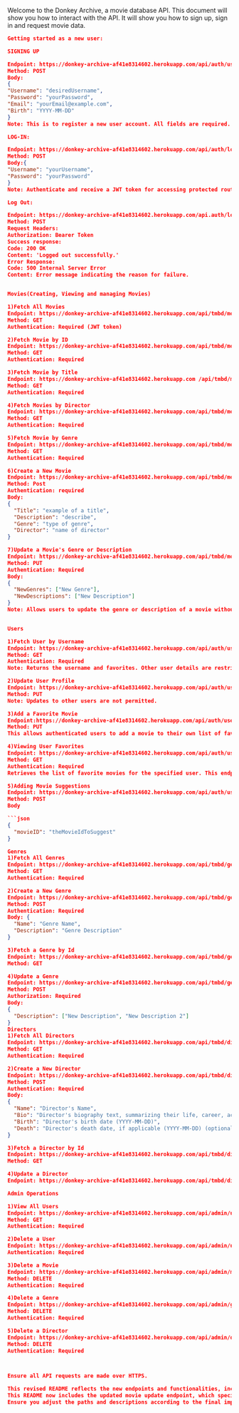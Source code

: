 Welcome to the Donkey Archive, a movie database API. This document will show you how to interact with the API. It will show you how to sign up, sign in and request movie data.

````json
Getting started as a new user:

SIGNING UP

Endpoint: https://donkey-archive-af41e8314602.herokuapp.com/api/auth/users
Method: POST
Body:
{
"Username": "desiredUsername",
"Password": "yourPassword",
"Email": "yourEmail@example.com",
"Birth": "YYYY-MM-DD"
}
Note: This is to register a new user account. All fields are required.

LOG-IN:

Endpoint: https://donkey-archive-af41e8314602.herokuapp.com/api/auth/login
Method: POST
Body:{
"Username": "yourUsername",
"Password": "yourPassword"
}
Note: Authenticate and receive a JWT token for accessing protected routes.

Log Out:

Endpoint: https://donkey-archive-af41e8314602.herokuapp.com/api.auth/logout
Method: POST
Request Headers:
Authorization: Bearer Token
Success response:
Code: 200 OK
Content: 'Logged out successfully.'
Error Response:
Code: 500 Internal Server Error
Content: Error message indicating the reason for failure.


Movies(Creating, Viewing and managing Movies)

1)Fetch All Movies
Endpoint: https://donkey-archive-af41e8314602.herokuapp.com/api/tmbd/movies
Method: GET
Authentication: Required (JWT token)

2)Fetch Movie by ID
Endpoint: https://donkey-archive-af41e8314602.herokuapp.com/api/tmbd/movies/:id
Method: GET
Authentication: Required

3)Fetch Movie by Title
Endpoint: https://donkey-archive-af41e8314602.herokuapp.com /api/tmbd/movies/title/:title
Method: GET
Authentication: Required

4)Fetch Movies by Director
Endpoint: https://donkey-archive-af41e8314602.herokuapp.com/api/tmbd/movies/director/:director
Method: GET
Authentication: Required

5)Fetch Movie by Genre
Endpoint: https://donkey-archive-af41e8314602.herokuapp.com/api/tmbd/movies/genre/:genre
Method: GET
Authentication: Required

6)Create a New Movie
Endpoint: https://donkey-archive-af41e8314602.herokuapp.com/api/tmbd/movies
Method: Post
Authentication: required
Body:
{
  "Title": "example of a title",
  "Description": "describe",
  "Genre": "type of genre",
  "Director": "name of director"
}

7)Update a Movie's Genre or Description
Endpoint: https://donkey-archive-af41e8314602.herokuapp.com/api/tmbd/movies/:id
Method: PUT
Authentication: Required
Body:
{
  "NewGenres": ["New Genre"],
  "NewDescriptions": ["New Description"]
}
Note: Allows users to update the genre or description of a movie without altering existing data.


Users

1)Fetch User by Username
Endpoint: https://donkey-archive-af41e8314602.herokuapp.com/api/auth/users/:username
Method: GET
Authentication: Required
Note: Returns the username and favorites. Other user details are restricted.

2)Update User Profile
Endpoint: https://donkey-archive-af41e8314602.herokuapp.com/api/auth/users/:username
Method: PUT
Note: Updates to other users are not permitted.

3)Add a Favorite Movie
Endpoint:https://donkey-archive-af41e8314602.herokuapp.com/api/auth/users/:username/movies/:movieId/favorites
Method: PUT
This allows authenticated users to add a movie to their own list of favorites.

4)Viewing User Favorites
Endpoint: https://donkey-archive-af41e8314602.herokuapp.com/api/auth/users/:username/favorites
Method: GET
Authentication: Required
Retrieves the list of favorite movies for the specified user. This endpoint is open to all users for viewing others' favorites but restricts detailed information to the owner of the profile.

5)Adding Movie Suggestions
Endpoint: https://donkey-archive-af41e8314602.herokuapp.com/api/auth/users/:username/suggestions
Method: POST
Body

```json
{
  "movieID": "theMovieIdToSuggest"
}

Genres
1)Fetch All Genres
Endpoint: https://donkey-archive-af41e8314602.herokuapp.com/api/tmbd/genres
Method: GET
Authentication: Required

2)Create a New Genre
Endpoint: https://donkey-archive-af41e8314602.herokuapp.com/api/tmbd/genres
Method: POST
Authentication: Required
Body: {
  "Name": "Genre Name",
  "Description": "Genre Description"
}

3)Fetch a Genre by Id
Endpoint: https://donkey-archive-af41e8314602.herokuapp.com/api/tmbd/genres/:id
Method: GET

4)Update a Genre
Endpoint: https://donkey-archive-af41e8314602.herokuapp.com/api/tmbd/genres/:id
Method: POST
Authorization: Required
Body:
{
  "Description": ["New Description", "New Description 2"]
}
Directors
1)Fetch All Directors
Endpoint: https://donkey-archive-af41e8314602.herokuapp.com/api/tmbd/directors
Method: GET
Authentication: Required

2)Create a New Director
Endpoint: https://donkey-archive-af41e8314602.herokuapp.com/api/tmbd/directors
Method: POST
Authentication: Required
Body:
{
  "Name": "Director's Name",
  "Bio": "Director's biography text, summarizing their life, career, achievements, etc.",
  "Birth": "Director's birth date (YYYY-MM-DD)",
  "Death": "Director's death date, if applicable (YYYY-MM-DD) (optional)"
}

3)Fetch a Director by Id
Endpoint: https://donkey-archive-af41e8314602.herokuapp.com/api/tmbd/directors/:id
Method: GET

4)Update a Director
Endpoint: https://donkey-archive-af41e8314602.herokuapp.com/api/tmbd/directors/:id

Admin Operations

1)View All Users
Endpoint: https://donkey-archive-af41e8314602.herokuapp.com/api/admin/users
Method: GET
Authentication: Required

2)Delete a User
Endpoint: https://donkey-archive-af41e8314602.herokuapp.com/api/admin/users/:username
Authentication: Required

3)Delete a Movie
Endpoint: https://donkey-archive-af41e8314602.herokuapp.com/api/admin/movies/:id
Method: DELETE
Authentication: Required

4)Delete a Genre
Endpoint: https://donkey-archive-af41e8314602.herokuapp.com/api/admin/genres/:id
Method: DELETE
Authentication: Required

5)Delete a Director
Endpoint: https://donkey-archive-af41e8314602.herokuapp.com/api/admin/directors/:id
Method: DELETE
Authentication: Required



Ensure all API requests are made over HTTPS.

This revised README reflects the new endpoints and functionalities, including the more granular control over user data visibility and the addition of movie suggestions.
This README now includes the updated movie update endpoint, which specifically allows users to update a movie's genre or description, ensuring that users cannot remove existing information or make other unrestricted modifications.
Ensure you adjust the paths and descriptions according to the final implementation details of your API.

````
